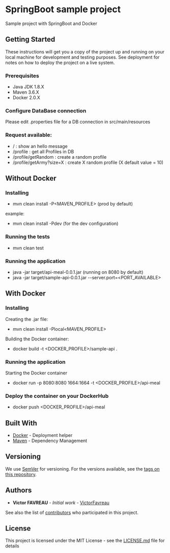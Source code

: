 # SpringBoot sample project

Sample project with SpringBoot and Docker

## Getting Started

These instructions will get you a copy of the project up and running on your local machine for development and testing purposes. See deployment for notes on how to deploy the project on a live system.

### Prerequisites

* Java JDK 1.8.X
* Maven 3.6.X
* Docker 2.0.X

### Configure DataBase connection

Please edit .properties file for a DB connection in src/main/resources

### Request available:

* / : show an hello message
* /profile : get all Profiles in DB
* /profile/getRandom : create a random profile
* /profile/getArmy?size=X : create X random profile (X default value = 10)

## Without Docker

### Installing

* mvn clean install -P<MAVEN_PROFILE> (prod by default)

example:

* mvn clean install -Pdev (for the dev configuration)

### Running the tests

* mvn clean test

### Running the application

* java -jar target/api-meal-0.0.1.jar (running on 8080 by default)
* java -jar target/sample-api-0.0.1.jar --server.port=<PORT_AVAILABLE>

## With Docker

### Installing

Creating the .jar file:
* mvn clean install -Plocal<MAVEN_PROFILE>

Building the Docker container:
* docker build -t <DOCKER_PROFILE>/sample-api .

### Running the application

Starting the Docker container
* docker run -p 8080:8080 1664:1664 -t <DOCKER_PROFILE>/api-meal

### Deploy the container on your DockerHub

* docker push <DOCKER_PROFILE>/api-meal
## Built With

* [Docker](https://www.docker.com/) - Deployment helper
* [Maven](https://maven.apache.org/) - Dependency Management

## Versioning

We use [SemVer](http://semver.org/) for versioning. For the versions available, see the [tags on this repository](https://github.com/your/project/tags). 

## Authors

* **Victor FAVREAU** - *Initial work* - [VictorFavreau](https://github.com/VictorFavreau)

See also the list of [contributors](https://github.com/your/project/contributors) who participated in this project.

## License

This project is licensed under the MIT License - see the [LICENSE.md](LICENSE.md) file for details
